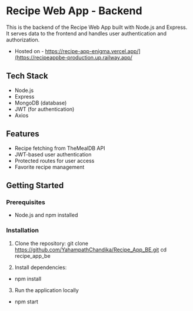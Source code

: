 # Recipe Web App - Backend

This is the backend of the Recipe Web App built with Node.js and Express. It serves data to the frontend and handles user authentication and authorization.

- Hosted on - https://recipe-app-enigma.vercel.app/](https://recipeappbe-production.up.railway.app/

## Tech Stack

- Node.js
- Express
- MongoDB (database)
- JWT (for authentication)
- Axios 

## Features
- Recipe fetching from TheMealDB API
- JWT-based user authentication
- Protected routes for user access
- Favorite recipe management

## Getting Started

### Prerequisites

- Node.js and npm installed

### Installation

1. Clone the repository:
   git clone https://github.com/YahampathChandika/Recipe_App_BE.git
   cd recipe_app_be
   
2. Install dependencies:
- npm install

3. Run the application locally
- npm start
